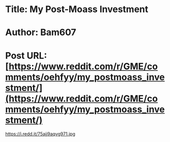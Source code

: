 # Title: My Post-Moass Investment
# Author: Bam607
# Post URL: [https://www.reddit.com/r/GME/comments/oehfyy/my_postmoass_investment/](https://www.reddit.com/r/GME/comments/oehfyy/my_postmoass_investment/)


https://i.redd.it/75ajj9aqvg971.jpg